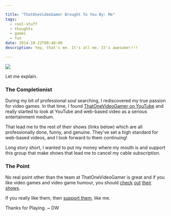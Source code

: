 ```yaml
---

title: "ThatOneVideoGamer Brought To You By: Me"
tags:
  - cool-stuff
  - thoughts
  - games
  - fun
date: 2014-10-22T00:48:00
description: Yep, that's me. It's all me. It's awesome!!!!

---
```


[1]: meonthatonevideogamer.png

![][1]

Let me explain.

### The Completionist

During my bit of professional soul searching, I rediscovered my true passion for video games. In that time, I found [ThatOneVideoGamer on YouTube](https://www.youtube.com/channel/UCPYJR2EIu0_MJaDeSGwkIVw) and really started to look at YouTube and web-based video as a serious entertainment medium.

That lead me to the rest of their shows (links below) which are all professionally done, funny, and genuine. They've set a high standard for web-based videos, and I look forward to them continuing!

Long story short, I wanted to put my money where my mouth is and support this group that make shows that lead me to cancel my cable subscription.

### The Point

No real point other than the team at ThatOneVideoGamer is great and if you like video games and video game humour, you should [check](https://www.youtube.com/channel/UCPYJR2EIu0_MJaDeSGwkIVw) [out](https://www.youtube.com/user/SuperScopeShow) [their](https://www.youtube.com/user/ThatOneLaserClown) [shows](https://www.youtube.com/user/TheNationalDex).

If you really like them, then [support them](http://www.patreon.com/ThatOneVideoGamer), like me.

Thanks for Playing. ~ DW